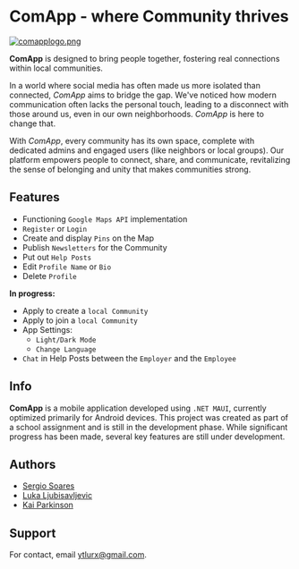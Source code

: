 # ComApp - where Community thrives

[![comapplogo.png](https://i.postimg.cc/KjGpXgmb/comapplogo.png)](https://postimg.cc/xJZ3M8kp)




**ComApp** is designed to bring people together, fostering real connections within local communities.

In a world where social media has often made us more isolated than connected, *ComApp* aims to bridge the gap. We've noticed how modern communication often lacks the personal touch, leading to a disconnect with those around us, even in our own neighborhoods. *ComApp* is here to change that.

With *ComApp*, every community has its own space, complete with dedicated admins and engaged users (like neighbors or local groups). Our platform empowers people to connect, share, and communicate, revitalizing the sense of belonging and unity that makes communities strong.
## Features

- Functioning `Google Maps API` implementation
- `Register` or `Login`
- Create and display `Pins` on the Map
- Publish `Newsletters` for the Community
- Put out `Help Posts`
- Edit `Profile Name` or `Bio`
- Delete `Profile`

**In progress:**
- Apply to create a `local Community`
- Apply to join a `local Community`
- App Settings:
    - `Light/Dark Mode`
    - `Change Language`
- `Chat` in Help Posts between the `Employer` and the `Employee`

## Info
**ComApp** is a mobile application developed using `.NET MAUI`, currently optimized primarily for Android devices. This project was created as part of a school assignment and is still in the development phase. While significant progress has been made, several key features are still under development.
## Authors

- [Sergio Soares](https://www.github.com/Sergio-404)
- [Luka Ljubisavljevic](https://www.github.com/Lurx381)
- [Kai Parkinson](https://www.github.com/Kai1732)
## Support

For contact, email ytlurx@gmail.com.
